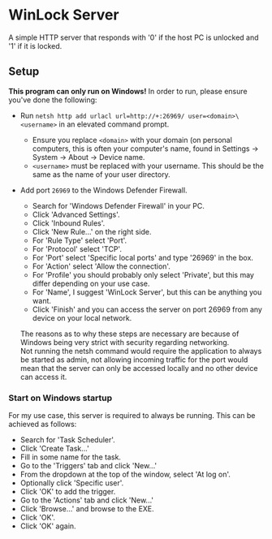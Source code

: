 # WinLock Server
A simple HTTP server that responds with '0' if the host PC is unlocked and '1' if it is locked.

## Setup
**This program can only run on Windows!**
In order to run, please ensure you've done the following:
- Run `netsh http add urlacl url=http://+:26969/ user=<domain>\<username>` in an elevated command prompt.
  - Ensure you replace `<domain>` with your domain (on personal computers, this is often your computer's name, found in Settings -> System -> About -> Device name.
  - `<username>` must be replaced with your username. This should be the same as the name of your user directory.
- Add port `26969` to the Windows Defender Firewall.
  - Search for 'Windows Defender Firewall' in your PC.
  - Click 'Advanced Settings'.
  - Click 'Inbound Rules'.
  - Click 'New Rule...' on the right side.
  - For 'Rule Type' select 'Port'.
  - For 'Protocol' select 'TCP'.
  - For 'Port' select 'Specific local ports' and type '26969' in the box.
  - For 'Action' select 'Allow the connection'.
  - For 'Profile' you should probably only select 'Private', but this may differ depending on your use case.
  - For 'Name', I suggest 'WinLock Server', but this can be anything you want.
  - Click 'Finish' and you can access the server on port 26969 from any device on your local network.

  The reasons as to why these steps are necessary are because of Windows being very strict with security regarding networking.  
  Not running the netsh command would require the application to always be started as admin,
  not allowing incoming traffic for the port would mean that the server can only be accessed locally and no other device can access it.

### Start on Windows startup
For my use case, this server is required to always be running. This can be achieved as follows:
- Search for 'Task Scheduler'.
- Click 'Create Task...'
- Fill in some name for the task.
- Go to the 'Triggers' tab and click 'New...'
- From the dropdown at the top of the window, select 'At log on'.
- Optionally click 'Specific user'.
- Click 'OK' to add the trigger.
- Go to the 'Actions' tab and click 'New...'
- Click 'Browse...' and browse to the EXE.
- Click 'OK'.
- Click 'OK' again.
